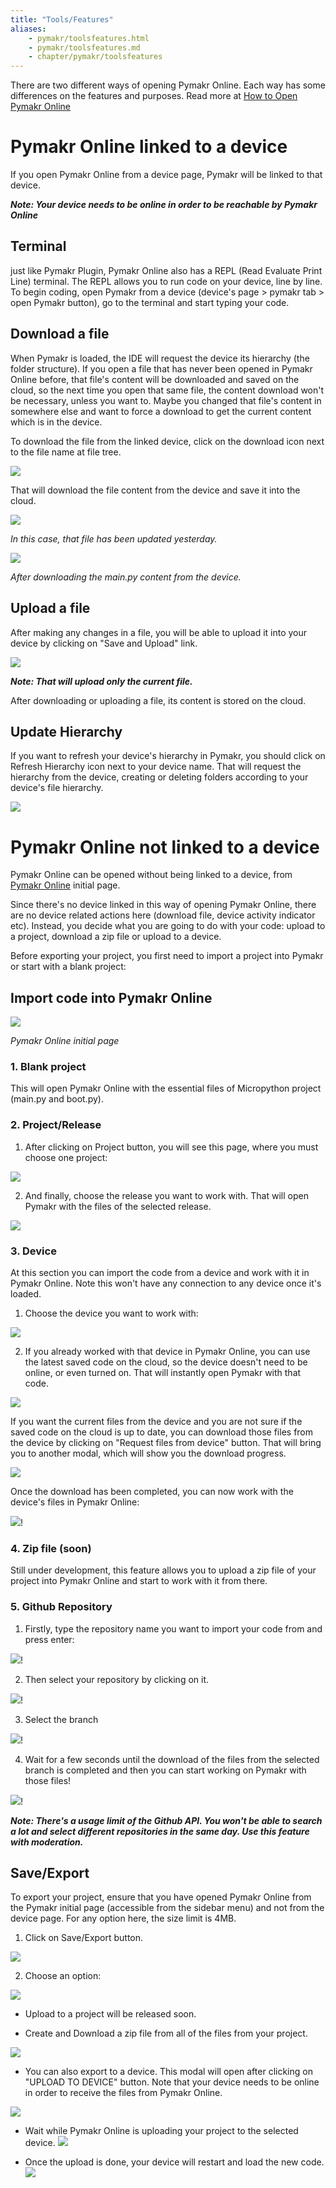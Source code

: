 ```yaml
---
title: "Tools/Features"
aliases:
    - pymakr/toolsfeatures.html
    - pymakr/toolsfeatures.md
    - chapter/pymakr/toolsfeatures
---
```


There are two different ways of opening Pymakr Online. Each way has some differences on the features and purposes. Read more at [How to Open Pymakr Online](/pymakr-online/how-to-open)

# Pymakr Online linked to a device

If you open Pymakr Online from a device page, Pymakr will be linked to that device.

_**Note: Your device needs to be online in order to be reachable by Pymakr Online**_

## Terminal

just like Pymakr Plugin, Pymakr Online also has a REPL (Read Evaluate Print Line) terminal. The REPL allows you to run code on your device, line by line. To begin coding, open Pymakr from a device (device's page > pymakr tab > open Pymakr button), go to the terminal and start typing your code. 


## Download a file

When Pymakr is loaded, the IDE will request the device its hierarchy (the folder structure). If you open a file that has never been opened in Pymakr Online before, that file's content will be downloaded and saved on the cloud, so the next time you open that same file, the content download won't be necessary, unless you want to. Maybe you changed that file's content in somewhere else and want to force a download to get the current content which is in the device. 

To download the file from the linked device, click on the download icon next to the file name at file tree.

![](/gitbook/assets/pymakr-online/pymakr-download-icon.jpg)

That will download the file content from the device and save it into the cloud.

![](/gitbook/assets/pymakr-online/last-update-one-day-ago.jpg)

*In this case, that file has been updated yesterday.*

![](/gitbook/assets/pymakr-online/last-update-few-seconds-ago.jpg)

*After downloading the main.py content from the device.*

## Upload a file

After making any changes in a file, you will be able to upload it into your device by clicking on "Save and Upload" link.

![](/gitbook/assets/pymakr-online/save-upload.jpg)


_**Note: That will upload only the current file.**_

After downloading or uploading a file, its content is stored on the cloud.

## Update Hierarchy

If you want to refresh your device's hierarchy in Pymakr, you should click on Refresh Hierarchy icon next to your device name. That will request the hierarchy from the device, creating or deleting folders according to your device's file hierarchy. 

![](/gitbook/assets/pymakr-online/pymakr-hierarchy.jpg)


# Pymakr Online not linked to a device

Pymakr Online can be opened without being linked to a device, from [Pymakr Online](https://www.pybytes.pycom.io/pymakr) initial page.

Since there's no device linked in this way of opening Pymakr Online, there are no device related actions here (download file, device activity indicator etc). Instead, you decide what you are going to do with your code: upload to a project, download a zip file or upload to a device.

Before exporting your project, you first need to import a project into Pymakr or start with a blank project:

## Import code into Pymakr Online

![](/gitbook/assets/pymakr-online/pymakr-online-initial-page.jpg)

*Pymakr Online initial page*

### 1. Blank project

This will open Pymakr Online with the essential files of Micropython project (main.py and boot.py).

### 2. Project/Release

1. After clicking on Project button, you will see this page, where you must choose one project:

![](/gitbook/assets/pymakr-online/pymakr-projects.jpg)

2. And finally, choose the release you want to work with. That will open Pymakr with the files of the selected release.

![](/gitbook/assets/pymakr-online/pymakr-releases.jpg)

### 3. Device

At this section you can import the code from a device and work with it in Pymakr Online. Note this won't have any connection to any device once it's loaded. 

1. Choose the device you want to work with: 

![](/gitbook/assets/pymakr-online/pymakr-devices.jpg)

2. If you already worked with that device in Pymakr Online, you can use the latest saved code on the cloud, so the device doesn't need to be online, or even turned on. That will instantly open Pymakr with that code.


![](/gitbook/assets/pymakr-online/pymakr-device-import-1.jpg)


If you want the current files from the device and you are not sure if the saved code on the cloud is up to date, you can download those files from the device by clicking on "Request files from device" button. That will bring you to another modal, which will show you the download progress.

![](/gitbook/assets/pymakr-online/pymakr-device-import-2.jpg)

Once the download has been completed, you can now work with the device's files in Pymakr Online:

![](/gitbook/assets/pymakr-online/pymakr-device-import-3.jpg)!


### 4. Zip file (soon)

Still under development, this feature allows you to upload a zip file of your project into Pymakr Online and start to work with it from there. 

### 5. Github Repository

1. Firstly, type the repository name you want to import your code from and press enter:

![](/gitbook/assets/pymakr-online/pymakr-github-import-1.jpg)!

2. Then select your repository by clicking on it.

![](/gitbook/assets/pymakr-online/pymakr-github-import-2.jpg)!

3. Select the branch 

![](/gitbook/assets/pymakr-online/pymakr-github-import-3.jpg)!

4. Wait for a few seconds until the download of the files from the selected branch is completed and then you can start working on Pymakr with those files!

![](/gitbook/assets/pymakr-online/pymakr-github-import-4.jpg)!

_**Note: There's a usage limit of the Github API. You won't be able to search a lot and select different repositories in the same day. Use this feature with moderation.**_


## Save/Export

To export your project, ensure that you have opened Pymakr Online from the Pymakr initial page (accessible from the sidebar menu) and not from the device page. For any option here, the size limit is 4MB. 

1. Click on Save/Export button.

![](/gitbook/assets/pymakr-online/pymakr-export.jpg)

2. Choose an option:

![](/gitbook/assets/pymakr-online/pymakr-export-modal.png)

* Upload to a project will be released soon.

* Create and Download a zip file from all of the files from your project.

![](/gitbook/assets/pymakr-online/pymakr-download-zip.jpg)

* You can also export to a device. This modal will open after clicking on "UPLOAD TO DEVICE" button. Note that your device needs to be online in order to receive the files from Pymakr Online.

![](/gitbook/assets/pymakr-online/pymakr-devices-list.jpg)

* Wait while Pymakr Online is uploading your project to the selected device.
![](/gitbook/assets/pymakr-online/pymakr-upload.jpg)

* Once the upload is done, your device will restart and load the new code.
![](/gitbook/assets/pymakr-online/pymakr-download-completed.jpg)






